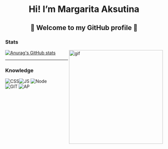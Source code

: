 <h1 align="center">Hi! I’m Margarita Aksutina</h1>
<h2 align="center">💖 Welcome to my GitHub profile 💖</h2>
<h3>Stats</h3>
<img src="https://c.tenor.com/fHYbH4MUiggAAAAC/inosuke-kimetsu-no-yaiba.gif" alt="gif" width="300" align="right">
<a href="https://github.com/ritonpiton/github-readme-stats"><img src="https://github-readme-stats.vercel.app/api?username=ritonpiton" alt="Anurag's GitHub stats"></a>
<hr>
<h3>Knowledge</h3>
<p align="left"><img src="https://img.shields.io/badge/css3%20-%231572B6.svg?&amp;style=for-the-badge&amp;logo=css3&amp;logoColor=white" alt="CSS"><img src="https://img.shields.io/badge/javascript%20-%23323330.svg?&amp;style=for-the-badge&amp;logo=javascript&amp;logoColor=%23F7DF1E" alt="JS"> <img src="https://img.shields.io/badge/node.js%20-%2343853D.svg?&amp;style=for-the-badge&amp;logo=node.js&amp;logoColor=white" alt="Node"><br><img src="https://img.shields.io/badge/git%20-%23F05033.svg?&amp;style=for-the-badge&amp;logo=git&amp;logoColor=white" alt="GIT"> <img src="https://camo.githubusercontent.com/8abb0f6e6797117e6a2f42c00a2d666f2d9746aa5a11451e8f18f26f6bd99166/68747470733a2f2f696d672e736869656c64732e696f2f62616467652f61646f626525323070686f746f73686f702532302d2532333331413846462e7376673f267374796c653d666f722d7468652d6261646765266c6f676f3d61646f626525323070686f746f73686f70266c6f676f436f6c6f723d7768697465" alt="AP"></p>

